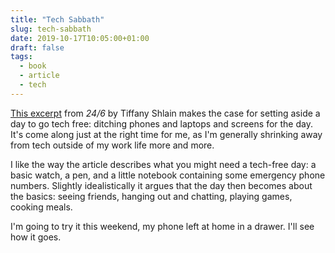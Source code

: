```yaml
---
title: "Tech Sabbath"
slug: tech-sabbath
date: 2019-10-17T10:05:00+01:00
draft: false
tags:
  - book
  - article
  - tech
---
```


[This excerpt](https://www.wired.com/story/everything-you-need-to-enjoy-one-tech-free-day-a-week/) from _24/6_ by Tiffany Shlain makes the case for setting aside a day to go tech free: ditching phones and laptops and screens for the day. It's come along just at the right time for me, as I'm generally shrinking away from tech outside of my work life more and more.

I like the way the article describes what you might need a tech-free day: a basic watch, a pen, and a little notebook containing some emergency phone numbers. Slightly idealistically it argues that the day then becomes about the basics: seeing friends, hanging out and chatting, playing games, cooking meals.

I'm going to try it this weekend, my phone left at home in a drawer. I'll see how it goes.
